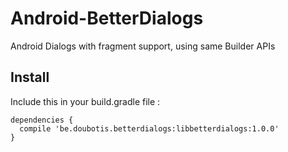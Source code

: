 # Android-BetterDialogs
Android Dialogs with fragment support, using same Builder APIs

## Install

Include this in your build.gradle file :
```
dependencies {
  compile 'be.doubotis.betterdialogs:libbetterdialogs:1.0.0'
}
```

